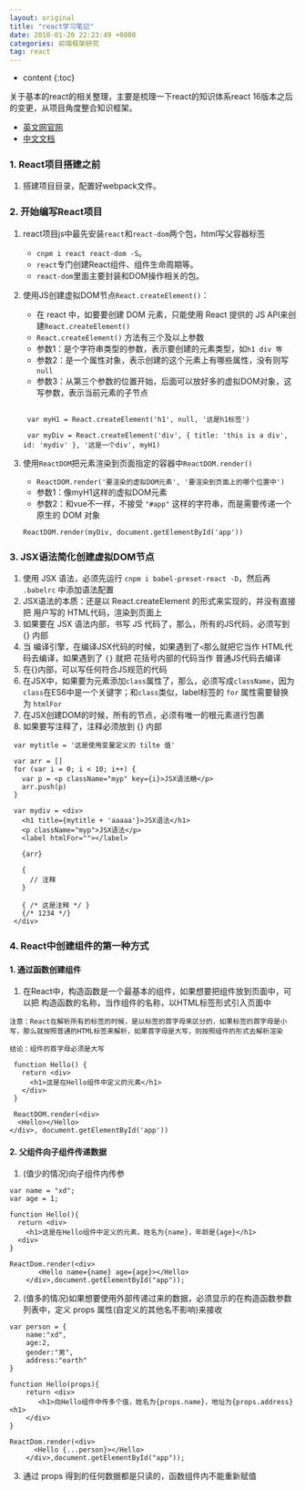 ```yaml
---
layout: original
title: "react学习笔记"
date: 2018-01-20 22:23:49 +0800 
categories: 前端框架研究
tag: react
---
```

* content
{:toc}

关于基本的react的相关整理，主要是梳理一下react的知识体系react 16版本之后的变更，从项目角度整合知识框架。

- [英文网官网](http://facebook.github.io/react/docs/getting-started.html)
- [中文文档](http://www.react-cn.com/docs/getting-started.html)

<!-- more -->

### 1. React项目搭建之前
1. 搭建项目目录，配置好webpack文件。

### 2. 开始编写React项目
1. react项目js中最先安装`react`和`react-dom`两个包，html写父容器标签
    - `cnpm i react react-dom -S`。
    - `react`专门创建React组件、组件生命周期等。
    - `react-dom`里面主要封装和DOM操作相关的包。

2. 使用JS创建虚拟DOM节点`React.createElement()`：
    - 在 react 中，如要要创建 DOM 元素，只能使用 React 提供的 JS API来创建`React.createElement()`
    - `React.createElement()` 方法有三个及以上参数
    - 参数1：是个字符串类型的参数，表示要创建的元素类型，如`h1 div 等`
    - 参数2：是一个属性对象，表示创建的这个元素上有哪些属性，没有则写`null`
    - 参数3：从第三个参数的位置开始，后面可以放好多的虚拟DOM对象，这写参数，表示当前元素的子节点

    ```

     var myH1 = React.createElement('h1', null, '这是h1标签')

     var myDiv = React.createElement('div', { title: 'this is a div', id: 'mydiv' }, '这是一个div', myH1)
    ```

3. 使用`ReactDOM`把元素渲染到页面指定的容器中`ReactDOM.render()`
    - `ReactDOM.render('要渲染的虚拟DOM元素', '要渲染到页面上的哪个位置中')`
    - 参数1：像myH1这样的虚拟DOM元素
    - 参数2：和vue不一样，不接受 `"#app"` 这样的字符串，而是需要传递一个 原生的 DOM 对象
    
    ```
    ReactDOM.render(myDiv, document.getElementById('app'))
    ```

### 3. JSX语法简化创建虚拟DOM节点
1. 使用 JSX 语法，必须先运行 `cnpm i babel-preset-react -D`，然后再 `.babelrc` 中添加语法配置
2. JSX语法的本质：还是以 React.createElement 的形式来实现的，并没有直接把 用户写的 HTML代码，渲染到页面上
3. 如果要在 JSX 语法内部，书写 JS 代码了，那么，所有的JS代码，必须写到 {} 内部
4. 当 编译引擎，在编译JSX代码的时候，如果遇到了`<`那么就把它当作 HTML代码去编译，如果遇到了 `{}` 就把 花括号内部的代码当作 普通JS代码去编译
5. 在{}内部，可以写任何符合JS规范的代码
6. 在JSX中，如果要为元素添加`class`属性了，那么，必须写成`className`，因为 `class`在ES6中是一个关键字；和`class`类似，label标签的 `for` 属性需要替换为 `htmlFor`
7. 在JSX创建DOM的时候，所有的节点，必须有唯一的根元素进行包裹
8. 如果要写注释了，注释必须放到 {} 内部

```
 var mytitle = '这是使用变量定义的 tilte 值'

 var arr = []
 for (var i = 0; i < 10; i++) {
   var p = <p className="myp" key={i}>JSX语法糖</p>
   arr.push(p)
 }

 var mydiv = <div>
   <h1 title={mytitle + 'aaaaa'}>JSX语法</h1>
   <p className="myp">JSX语法</p>
   <label htmlFor=""></label>

   {arr}

   { 
     // 注释
   }

   { /* 这是注释 */ }
   {/* 1234 */}
 </div>
```

### 4. React中创建组件的第一种方式
#### 1. 通过函数创建组件
1. 在React中，构造函数是一个最基本的组件，如果想要把组件放到页面中，可以把 构造函数的名称，当作组件的名称，以HTML标签形式引入页面中

```
注意：React在解析所有的标签的时候，是以标签的首字母来区分的，如果标签的首字母是小写，那么就按照普通的HTML标签来解析，如果首字母是大写，则按照组件的形式去解析渲染

结论：组件的首字母必须是大写

 function Hello() {
   return <div>
     <h1>这是在Hello组件中定义的元素</h1>
   </div>
 }

 ReactDOM.render(<div>
  <Hello></Hello>
</div>, document.getElementById('app'))
```
#### 2. 父组件向子组件传递数据
1. (值少的情况)向子组件内传参

```
var name = "xd";
var age = 1;

function Hello(){
  return <div>
    <h1>这是在Hello组件中定义的元素，姓名为{name}，年龄是{age}</h1>
  <div>
}

ReactDom.render(<div>
       <Hello name={name} age={age}></Hello>
    </div>,document.getElementById("app"));
```

2. (值多的情况)如果想要使用外部传递过来的数据，必须显示的在构造函数参数列表中，定义 props 属性(自定义的其他名不影响)来接收

```
var person = {
    name:"xd",
    age:2,
    gender:"男",
    address:"earth"
}

function Hello(props){
    return <div>
       <h1>向Hello组件中传多个值，姓名为{props.name}，地址为{props.address}<h1>
    </div>
}

ReactDom.render(<div>
      <Hello {...person}></Hello>
    </div>,document.getElementById("app"));
```

3. 通过 props 得到的任何数据都是只读的，函数组件内不能重新赋值


